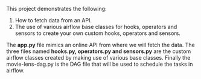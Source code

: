 This project demonstrates the following:
1. How to fetch data from an API.
2. The use of various airflow base classes for hooks, operators and sensors to create your own custom hooks, operators and sensors.

The **app.py** file mimics an online API from where we will fetch the data.
The three files named **hooks.py, operators.py and sensors.py** are the custom airflow classes created by making use of various base classes.
Finally the movie-lens-dag.py is the DAG file that will be used to schedule the tasks in airflow.
